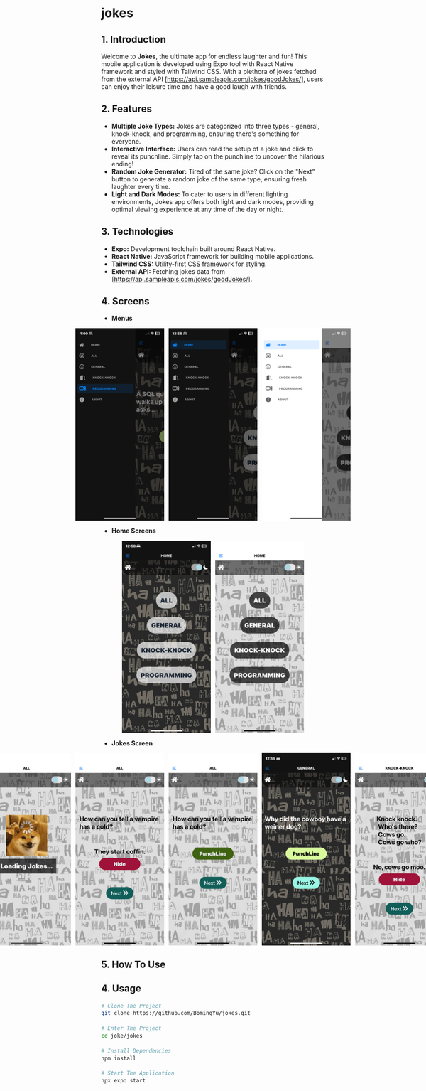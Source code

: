 # jokes

## 1. Introduction

Welcome to **Jokes**, the ultimate app for endless laughter and fun! This mobile application is developed using Expo tool with React Native framework and styled with Tailwind CSS. With a plethora of jokes fetched from the external API [https://api.sampleapis.com/jokes/goodJokes/], users can enjoy their leisure time and have a good laugh with friends.

## 2. Features
- **Multiple Joke Types:** Jokes are categorized into three types - general, knock-knock, and programming, ensuring there's something for everyone.
- **Interactive Interface:** Users can read the setup of a joke and click to reveal its punchline. Simply tap on the punchline to uncover the hilarious ending!
- **Random Joke Generator:** Tired of the same joke? Click on the "Next" button to generate a random joke of the same type, ensuring fresh laughter every time.
- **Light and Dark Modes:** To cater to users in different lighting environments, Jokes app offers both light and dark modes, providing optimal viewing experience at any time of the day or night.

## 3. Technologies
- **Expo:** Development toolchain built around React Native.
- **React Native:** JavaScript framework for building mobile applications.
- **Tailwind CSS:** Utility-first CSS framework for styling.
- **External API:** Fetching jokes data from [https://api.sampleapis.com/jokes/goodJokes/].

## 4. Screens
- **Menus**
<div style="display: flex; justify-content: center;">
    <img src="./reportImages/menuDark.jpg" alt="Screenshot 1" width="200" style="margin-right: 10px;">
    <img src="./reportImages/menuDark2.jpg" alt="Screenshot 2" width="200" style="margin-right: 10px;">
    <img src="./reportImages/menuLight.jpg" alt="Screenshot 3" width="200">
</div>

- **Home Screens**
<div style="display: flex; justify-content: center;">
    <img src="./reportImages/homeDark.jpg" alt="Screenshot 1" width="200" style="margin-right: 10px;">
    <img src="./reportImages/homeLight.jpg" alt="Screenshot 2" width="200">
</div>

- **Jokes Screen**
<div style="display: flex; justify-content: center;">
    <img src="./reportImages/allDark.jpg" alt="Screenshot 1" width="200" style="margin-right: 10px;">
    <img src="./reportImages/Alldark2.jpg" alt="Screenshot 2" width="200" style="margin-right: 10px;">
    <img src="./reportImages/allLight.jpg" alt="Screenshot 3" width="200" style="margin-right: 10px;">
    <img src="./reportImages/allLight2.jpg" alt="Screenshot 4" width="200" style="margin-right: 10px;">
    <img src="./reportImages/allLight3.jpg" alt="Screenshot 5" width="200" style="margin-right: 10px;">
    <img src="./reportImages/generalDark.jpg" alt="Screenshot 6" width="200" style="margin-right: 10px;">
    <img src="./reportImages/knockLight.jpg" alt="Screenshot 7" width="200" style="margin-right: 10px;">
    <img src="./reportImages/progDark.jpg" alt="Screenshot 8" width="200" style="margin-right: 10px;">
    <img src="./reportImages/progLight.jpg" alt="Screenshot 9" width="200">
</div>

## 5. How To Use

## 4. Usage

```bash
# Clone The Project
git clone https://github.com/BomingYu/jokes.git

# Enter The Project
cd joke/jokes

# Install Dependencies
npm install

# Start The Application
npx expo start
```

